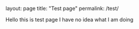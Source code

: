 layout: page
title: "Test page"
permalink: /test/

Hello this is test page I have no idea what I am doing
